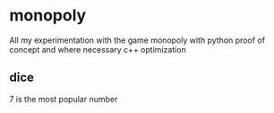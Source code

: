 # monopoly
All my experimentation with the game monopoly with python proof of concept and where necessary c++ optimization 

## dice

7 is the most popular number